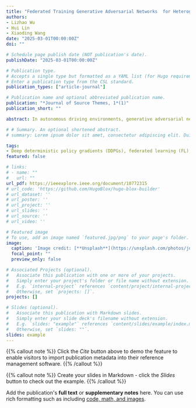 ```yaml
---
title: "Federated Training Generative Adversarial Networks  for Heterogeneous Vehicle Scheduling in IoV"
authors:
- Lizhao Wu
- Hui Lin
- Xiaoding Wang
date: "2025-03-01T00:00:00Z"
doi: ""

# Schedule page publish date (NOT publication's date).
publishDate: "2025-03-01T00:00:00Z"

# Publication type.
# Accepts a single type but formatted as a YAML list (for Hugo requirements).
# Enter a publication type from the CSL standard.
publication_types: ["article-journal"]

# Publication name and optional abbreviated publication name.
publication: "*Journal of Source Themes, 1*(1)"
publication_short: ""

abstract: In autonomous driving environments, generative adversarial networks (GANs) are often used to predict the future trajectories of objects in the scene, providing decision support for autonomous driving systems. However, integrating GAN models into the Internet of Vehicles (IoV) poses numerous challenges. First, GAN models necessitate user data and extensive computing resources, whereas diverse intelligent connected vehicle (ICV) possess limited bandwidth and computational capabilities, making it challenging to deploy models of the same scale as those in the cloud. Second, multifaceted aspects, including energy consumption, computation, communication, and vehicle training scheduling, have yet to be thoroughly examined, particularly in the context of IoV’s limited resources. To address the above issues, we propose a novel federated learning framework, heterogeneous-vehicle-scheduling-GAN (HVS-GAN), for training GANs in resource-constrained IoV environments. HVS-GAN balances GAN generation quality and training costs in IoV. It supports multiple ICVs training GAN models of different structures, breaking the strong assumption of uniform GAN model size constraints in previous works and enabling collaborative learning within IoV. Furthermore, to balance quality and training costs, we incorporate deep deterministic policy gradients learning to manage varying model size constraints, training delays, and training consumption across participating ICVs. Experimental results and analysis confirm the superiority of our proposed HVSGAN solution, which achieves better outcomes in IoV scenarios with stringent model size constraints compared to state-of-the-art algorithms.

# # Summary. An optional shortened abstract.
# summary: Lorem ipsum dolor sit amet, consectetur adipiscing elit. Duis posuere tellus ac convallis placerat. Proin tincidunt magna sed ex sollicitudin condimentum.

tags:
- Deep deterministic policy gradients (DDPGs), federated learning (FL), generative adversarial etworks (GAN), Internet of Vehicles (IoV), reinforcement learning (RL).
featured: false

# links:
# - name: ""
#   url: ""
url_pdf: https://ieeexplore.ieee.org/document/10772315
# url_code: 'https://github.com/HugoBlox/hugo-blox-builder'
# url_dataset: ''
# url_poster: ''
# url_project: ''
# url_slides: ''
# url_source: ''
# url_video: ''

# Featured image
# To use, add an image named `featured.jpg/png` to your page's folder. 
image:
  caption: 'Image credit: [**Unsplash**](https://unsplash.com/photos/jdD8gXaTZsc)'
  focal_point: ""
  preview_only: false

# Associated Projects (optional).
#   Associate this publication with one or more of your projects.
#   Simply enter your project's folder or file name without extension.
#   E.g. `internal-project` references `content/project/internal-project/index.md`.
#   Otherwise, set `projects: []`.
projects: []

# Slides (optional).
#   Associate this publication with Markdown slides.
#   Simply enter your slide deck's filename without extension.
#   E.g. `slides: "example"` references `content/slides/example/index.md`.
#   Otherwise, set `slides: ""`.
slides: example
---
```


{{% callout note %}}
Click the *Cite* button above to demo the feature to enable visitors to import publication metadata into their reference management software.
{{% /callout %}}

{{% callout note %}}
Create your slides in Markdown - click the *Slides* button to check out the example.
{{% /callout %}}

Add the publication's **full text** or **supplementary notes** here. You can use rich formatting such as including [code, math, and images](https://docs.hugoblox.com/content/writing-markdown-latex/).
